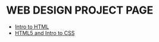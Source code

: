 # WEB DESIGN PROJECT PAGE 

<ul>
    <li><a href="intro_to_html" target="_blank">Intro to HTML</a></li>
    <li><a href= "html5_intro_css/index.html" target= "_blank"> HTML5 and Intro to CSS</a></li>
</ul>